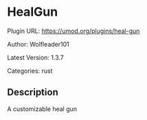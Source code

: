 # HealGun

Plugin URL: https://umod.org/plugins/heal-gun

Author: Wolfleader101

Latest Version: 1.3.7

Categories: rust

## Description

A customizable heal gun
